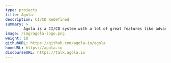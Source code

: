 ```yaml
---
type: projects
title: Agola
description: CI/CD Redefined
summary: >
        Agola is a CI/CD system with a lot of great features like advanced and reproducible workflows (runs), containerized tasks, fully distributed and high-available. Read more at https://agola.io
image: /img/agola-logo.png
weight: 10
githubURL: https://github.com/agola-io/agola
homeURL: https://agola.io
discourseURL: https://talk.agola.io
---
```

